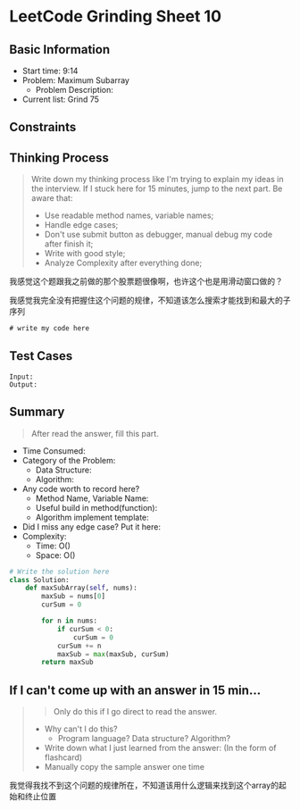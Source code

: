 # LeetCode Grinding Sheet 10

## Basic Information

- Start time: 9:14
- Problem: Maximum Subarray
  - Problem Description:
- Current list: Grind 75

## Constraints

## Thinking Process

> Write down my thinking process like I'm trying to explain my ideas in the interview. If I stuck here for 15 minutes, jump to the next part.
> Be aware that:
>
> - Use readable method names, variable names;
> - Handle edge cases;
> - Don't use submit button as debugger, manual debug my code after finish it;
> - Write with good style;
> - Analyze Complexity after everything done;

我感觉这个题跟我之前做的那个股票题很像啊，也许这个也是用滑动窗口做的？

我感觉我完全没有把握住这个问题的规律，不知道该怎么搜索才能找到和最大的子序列

``` txt
# write my code here
```

## Test Cases

``` text
Input:
Output:
```

## Summary

> After read the answer, fill this part.

- Time Consumed:
- Category of the Problem:
  - Data Structure:
  - Algorithm:
- Any code worth to record here?
  - Method Name, Variable Name:
  - Useful build in method(function):
  - Algorithm implement template:
- Did I miss any edge case? Put it here:
- Complexity:
  - Time: O()
  - Space: O()

``` python
# Write the solution here
class Solution:
    def maxSubArray(self, nums):
        maxSub = nums[0]
        curSum = 0

        for n in nums:
            if curSum < 0:
                curSum = 0
            curSum += n
            maxSub = max(maxSub, curSum)
        return maxSub
```

## If I can't come up with an answer in 15 min...

> > Only do this if I go direct to read the answer.
>
> - Why can't I do this?
>   - Program language? Data structure? Algorithm?
> - Write down what I just learned from the answer: (In the form of flashcard)
> - Manually copy the sample answer one time

我觉得我找不到这个问题的规律所在，不知道该用什么逻辑来找到这个array的起始和终止位置